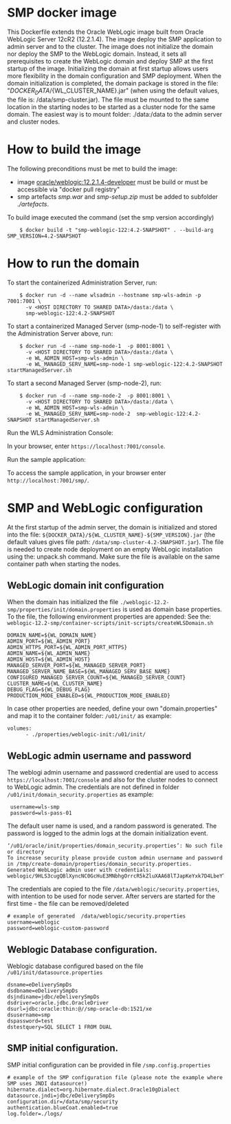 SMP docker image 
================================
This Dockerfile extends the Oracle WebLogic image built from Oracle WebLogic Server 12cR2 (12.2.1.4). The image deploy the SMP application to admin 
server and to the cluster. 
The image does not initialize the domain nor deploy the SMP to the WebLogic domain. Instead, it sets all prerequisites to 
create the WebLogic domain and deploy SMP at the first startup of the image. Initializing the domain at first startup allows 
users more flexibility in the domain configuration and SMP deployment. When the domain initialization is completed, 
the domain package is stored in the file: "${DOCKER_DATA}/${WL_CLUSTER_NAME}.jar" 
(when using the default values, the file is: /data/smp-cluster.jar). The file must be mounted to the same location in the starting 
nodes to be started as a cluster node for the same domain. The easiest way is to mount folder:  ./data:/data to the 
admin server and cluster nodes. 


# How to build the image

The following preconditions must be met to build the image:
 - image [oracle/weblogic:12.2.1.4-developer](../oracle/weblogic-12.2.1.4) must be build or must be accessible via "docker pull registry"
 - smp artefacts *smp.war* and *smp-setup.zip* must be added to subfolder *./artefacts*. 

   
To build image executed the command (set the smp version accordingly)

        $ docker build -t "smp-weblogic-122:4.2-SNAPSHOT" . --build-arg SMP_VERSION=4.2-SNAPSHOT


# How to run the domain

To start the containerized Administration Server, run:

        $ docker run -d --name wlsadmin --hostname smp-wls-admin -p 7001:7001 \
          -v <HOST DIRECTORY TO SHARED DATA>/dasta:/data \
          smp-weblogic-122:4.2-SNAPSHOT

To start a containerized Managed Server (smp-node-1) to self-register with the Administration Server above, run:

        $ docker run -d --name smp-node-1  -p 8001:8001 \
          -v <HOST DIRECTORY TO SHARED DATA>/dasta:/data \
          -e WL_ADMIN_HOST=smp-wls-admin \          
          -e WL_MANAGED_SERV_NAME=smp-node-1 smp-weblogic-122:4.2-SNAPSHOT startManagedServer.sh

To start a second Managed Server (smp-node-2), run:

        $ docker run -d --name smp-node-2  -p 8001:8001 \
          -v <HOST DIRECTORY TO SHARED DATA>/dasta:/data \
          -e WL_ADMIN_HOST=smp-wls-admin \          
          -e WL_MANAGED_SERV_NAME=smp-node-2  smp-weblogic-122:4.2-SNAPSHOT startManagedServer.sh


Run the WLS Administration Console:

In your browser, enter `https://localhost:7001/console`.

Run the sample application:

To access the sample application, in your browser enter `http://localhost:7001/smp/`.

# SMP and WebLogic configuration

At the first startup of the admin server, the domain is initialized and stored into the file: 
`${DOCKER_DATA}/${WL_CLUSTER_NAME}-${SMP_VERSION}.jar`
 (the default values gives file path: `/data/smp-cluster-4.2-SNAPSHOT.jar`). The file is needed to create node deployment 
 on an empty WebLogic installation using the: unpack.sh command. Make sure the file is available on the same container 
 path when starting the nodes.  

## WebLogic domain init configuration
When the domain has initialized the file 
`./weblogic-12.2-smp/properties/init/domain.properties` is used as domain base properties. To the file, the following 
environment properties are appended:
See the: `weblogic-12.2-smp/container-scripts/init-scripts/createWLSDomain.sh`

    DOMAIN_NAME=${WL_DOMAIN_NAME}
    ADMIN_PORT=${WL_ADMIN_PORT}
    ADMIN_HTTPS_PORT=${WL_ADMIN_PORT_HTTPS}
    ADMIN_NAME=${WL_ADMIN_NAME}
    ADMIN_HOST=${WL_ADMIN_HOST}
    MANAGED_SERVER_PORT=${WL_MANAGED_SERVER_PORT}
    MANAGED_SERVER_NAME_BASE=${WL_MANAGED_SERV_BASE_NAME}
    CONFIGURED_MANAGED_SERVER_COUNT=${WL_MANAGED_SERVER_COUNT}
    CLUSTER_NAME=${WL_CLUSTER_NAME}
    DEBUG_FLAG=${WL_DEBUG_FLAG}
    PRODUCTION_MODE_ENABLED=${WL_PRODUCTION_MODE_ENABLED}

In case other properties are needed, define your own "domain.properties" and map it to the container folder: `/u01/init/`
as example: 

    volumes:
          - ./properties/weblogic-init:/u01/init/


## WebLogic admin username and password
The weblogi admin username and password credential are used to access `https://localhost:7001/console` and also 
for the cluster nodes to connect to WebLogic admin. The credentials are not defined in folder
`/u01/init/domain_security.properties`  as example: 
     
     username=wls-smp
     password=wls-pass-01
 
The default user name is used, and a random password is generated. The password is logged to the admin logs at the domain 
initialization event.

    ‘/u01/oracle/init/properties/domain_security.properties’: No such file or directory
    To increase security please provide custom admin username and password in /tmp/create-domain/properties/domain_security.properties.
    Generated WebLogic admin user with credentials: weblogic/9HLS3cugQBlXyncNC0GcHuE3MNbhgOrrcR5kZluXAA68lTJapKeYxk7D4LbeYTwc

The credentials are copied to the file `/data/weblogic/security.properties`, with intention to be used for node server. 
After servers are started for the first time - the file can be removed/deleted  
    
    # example of generated  /data/weblogic/security.properties
    username=weblogic
    password=weblogic-custom-password

## Weblogic Database configuration.
Weblogic database configured based on the file `/u01/init/datasource.properties`

    dsname=eDeliverySmpDs
    dsdbname=eDeliverySmpDs
    dsjndiname=jdbc/eDeliverySmpDs
    dsdriver=oracle.jdbc.OracleDriver
    dsurl=jdbc:oracle:thin:@//smp-oracle-db:1521/xe
    dsusername=smp
    dspassword=test
    dstestquery=SQL SELECT 1 FROM DUAL

## SMP initial configuration.
SMP initial configuration can be provided in file  `/smp.config.properties`

    # example of the SMP configuration file (please note the example where SMP uses JNDI datasource!)
    hibernate.dialect=org.hibernate.dialect.Oracle10gDialect
    datasource.jndi=jdbc/eDeliverySmpDs
    configuration.dir=/data/smp/security
    authentication.blueCoat.enabled=true
    log.folder=./logs/
    
